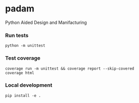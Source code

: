 # padam
Python Aided Design and Manifacturing


### Run tests
```
python -m unittest
```

### Test coverage
```
coverage run -m unittest && coverage report --skip-covered
coverage html
```

### Local development
```
pip install -e .
```
